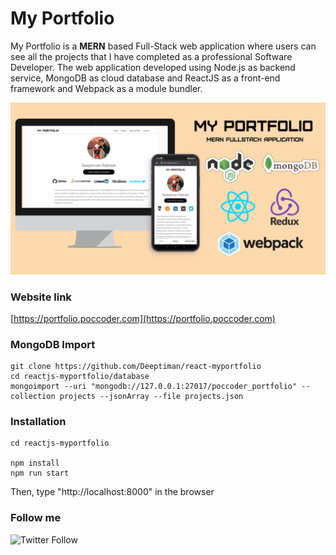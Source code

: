# My Portfolio

My Portfolio is a **MERN** based Full-Stack web application where users can see all the projects that I have completed as a professional Software Developer. The web application developed using Node.js as backend service, MongoDB as cloud database and ReactJS as a front-end framework and Webpack as a module bundler.

<img src="screenshots/banner_my_portfolio.png" />

### Website link
[https://portfolio.poccoder.com](https://portfolio.poccoder.com)

### MongoDB Import

    git clone https://github.com/Deeptiman/react-myportfolio
    cd reactjs-myportfolio/database
    mongoimport --uri "mongodb://127.0.0.1:27017/poccoder_portfolio" --collection projects --jsonArray --file projects.json
    
### Installation
```
cd reactjs-myportfolio

npm install
npm run start
```
Then, type "http://localhost:8000" in the browser

### Follow me
<a hreaf="https://twitter.com/deeptimancode" target="_blank"><img alt="Twitter Follow" src="https://img.shields.io/twitter/follow/deeptimancode?style=social"></a>
